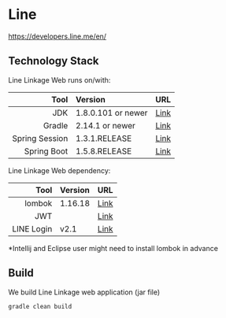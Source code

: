 # Line 
https://developers.line.me/en/
## Technology Stack

Line Linkage Web runs on/with:

Tool        | Version   | URL
-----------:| :-------- |:-------:
JDK         | 1.8.0.101 or newer | [Link](http://www.oracle.com/technetwork/java/javase/downloads/jdk8-downloads-2133151.html "link")
Gradle      |    2.14.1 or newer| [Link](https://gradle.org/releases/ "link")
Spring Session |    1.3.1.RELEASE | [Link](https://projects.spring.io/spring-session/ "link")
Spring Boot  | 	  1.5.8.RELEASE | [Link](https://projects.spring.io/spring-boot/ "link")


Line Linkage Web dependency:

Tool        | Version   | URL
-----------:| :-------- |:-------:
lombok | 1.16.18 | [Link](https://projectlombok.org/ "link")
JWT | |[Link](https://jwt.io/ "link")
LINE Login | v2.1 | [Link](https://developers.line.me/en/docs/line-login/overview/ "link")

*Intellij and Eclipse user might need to install lombok in advance

## Build

We build Line Linkage web application (jar file)
```
gradle clean build
```